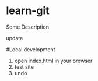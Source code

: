 # learn-git

Some Description

update

#Local development
1. open index.html in your browser
2. test site
3. undo
